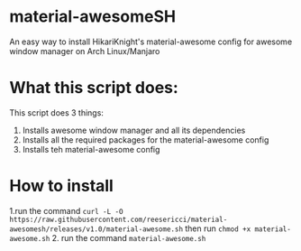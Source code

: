 # material-awesomeSH
An easy way to install HikariKnight's material-awesome config for awesome window manager on Arch Linux/Manjaro

# What this script does:
This script does 3 things:
1. Installs awesome window manager and all its dependencies
2. Installs all the required packages for the material-awesome config
3. Installs teh material-awesome config

# How to install
1.run the command `curl -L -O https://raw.githubusercontent.com/reesericci/material-awesomesh/releases/v1.0/material-awesome.sh` then run `chmod +x material-awesome.sh`
2. run the command `material-awesome.sh`
